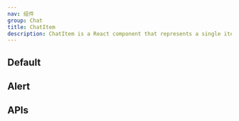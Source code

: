 ```yaml
---
nav: 组件
group: Chat
title: ChatItem
description: ChatItem is a React component that represents a single item in a chat conversation. It displays the user's avatar, name, and message. It can also display a loading indicator if the message is still being sent.
---
```


## Default

<code src="./demos/index.tsx" nopadding></code>

## Alert

<code src="./demos/Alert.tsx" nopadding></code>

## APIs

<API></API>
